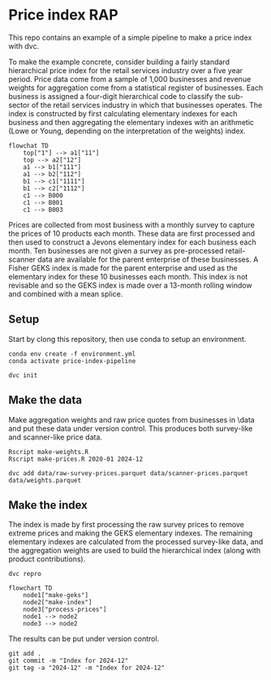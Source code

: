 # Price index RAP

This repo contains an example of a simple pipeline to make a price index with dvc.

To make the example concrete, consider building a fairly standard hierarchical price index for the retail services
industry over a five year period. Price data come from a sample of 1,000 businesses and revenue weights for
aggregation come from a statistical register of businesses.
Each business is assigned a four-digit hierarchical code to classify the sub-sector
of the retail services industry in which that businesses operates. The index is
constructed by first calculating elementary indexes for each business and then
aggregating the elementary indexes with an arithmetic (Lowe or Young, depending
on the interpretation of the weights) index.

```mermaid
flowchat TD
    top["1"] --> a1["11"]
    top --> a2["12"]
    a1 --> b1["111"]
    a1 --> b2["112"]
    b1 --> c1["1111"]
    b1 --> c2["1112"]
    c1 --> B000
    c1 --> B001
    c1 --> B003
```

Prices are collected from most business with a monthly survey to capture the prices
of 10 products each month. These data are first processed and then used to construct
a Jevons elementary index for each business each month. Ten businesses are not
given a survey as pre-processed retail-scanner data are available for the parent enterprise of
these businesses. A Fisher GEKS index is made for the parent enterprise and used as the
elementary index for these 10 businesses each month. This index is not revisable and
so the GEKS index is made over a 13-month rolling window and combined with a mean splice.

## Setup

Start by clong this repository, then use conda to setup an environment.

```
conda env create -f environment.yml
conda activate price-index-pipeline

dvc init
```

## Make the data

Make aggregation weights and raw price quotes from businesses in \data and put
these data under version control. This produces both survey-like and
scanner-like price data.

```
Rscript make-weights.R
Rscript make-prices.R 2020-01 2024-12

dvc add data/raw-survey-prices.parquet data/scanner-prices.parquet data/weights.parquet
```

## Make the index

The index is made by first processing the raw survey prices to remove
extreme prices and making the GEKS elementary indexes. The remaining elementary
indexes are calculated from the processed survey-like data, and the aggregation
weights are used to build the hierarchical index (along with product contributions).

```
dvc repro
```

```mermaid
flowchart TD
    node1["make-geks"]
    node2["make-index"]
    node3["process-prices"]
    node1 --> node2
    node3 --> node2
```

The results can be put under version control.

```
git add .
git commit -m "Index for 2024-12"
git tag -a "2024-12" -m "Index for 2024-12"
```

